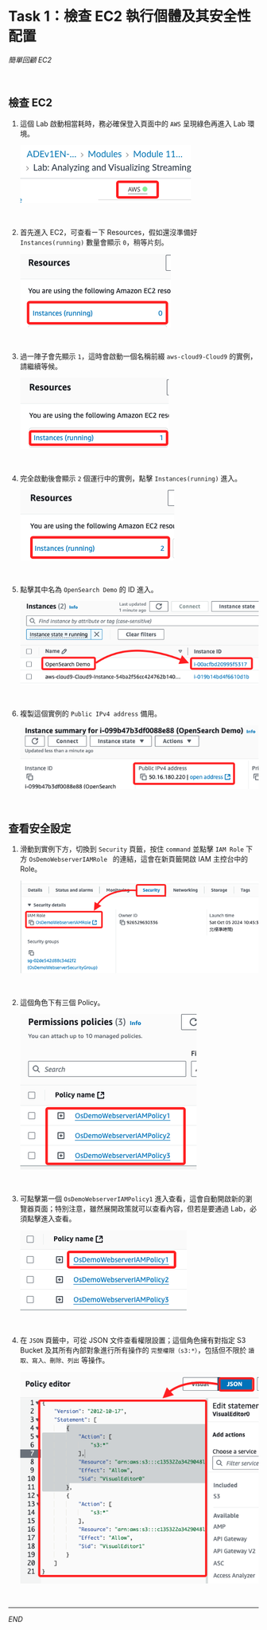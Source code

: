 # Task 1：檢查 EC2 執行個體及其安全性配置

_簡單回顧 EC2_

<br>

## 檢查 EC2

1. 這個 Lab 啟動相當耗時，務必確保登入頁面中的 `AWS` 呈現綠色再進入 Lab 環境。

    ![](images/img_21.png)

<br>

2. 首先進入 EC2，可查看ㄧ下 Resources，假如還沒準備好 `Instances(running)` 數量會顯示 `0`，稍等片刻。

    ![](images/img_20.png)

<br>

3. 過一陣子會先顯示 `1`，這時會啟動一個名稱前綴 `aws-cloud9-Cloud9` 的實例，請繼續等候。

    ![](images/img_01.png)

<br>

4. 完全啟動後會顯示 `2` 個運行中的實例，點擊 `Instances(running)` 進入。

    ![](images/img_22.png)

<br>

5. 點擊其中名為 `OpenSearch Demo` 的 ID 進入。

    ![](images/img_02.png)

<br>

6. 複製這個實例的 `Public IPv4 address` 備用。

    ![](images/img_06.png)

<br>

## 查看安全設定

1. 滑動到實例下方，切換到 `Security` 頁籤，按住 `command` 並點擊 `IAM Role` 下方 `OsDemoWebserverIAMRole ` 的連結，這會在新頁籤開啟 IAM 主控台中的 Role。

    ![](images/img_07.png)

<br>

2. 這個角色下有三個 Policy。

    ![](images/img_08.png)

<br>

3. 可點擊第一個 `OsDemoWebserverIAMPolicy1` 進入查看，這會自動開啟新的瀏覽器頁面；特別注意，雖然展開政策就可以查看內容，但若是要通過 Lab，必須點擊進入查看。

    ![](images/img_09.png)

<br>

4. 在 `JSON` 頁籤中，可從 JSON 文件查看權限設置；這個角色擁有對指定 S3 Bucket 及其所有內部對象進行所有操作的 `完整權限（s3:*）`，包括但不限於 `讀取、寫入、刪除、列出` 等操作。

    ![](images/img_10.png)

<br>

___

_END_